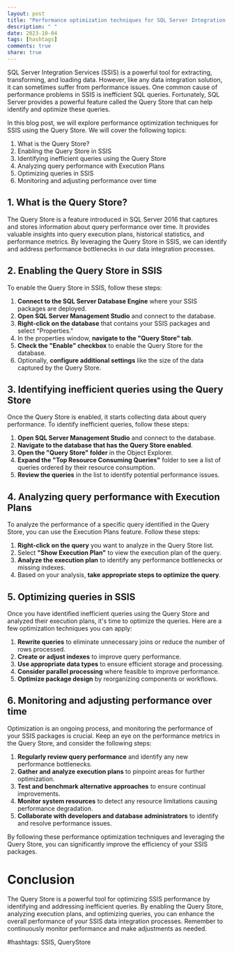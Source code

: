 ```yaml
---
layout: post
title: "Performance optimization techniques for SQL Server Integration Services (SSIS) with the Query Store"
description: " "
date: 2023-10-04
tags: [hashtags]
comments: true
share: true
---
```


SQL Server Integration Services (SSIS) is a powerful tool for extracting, transforming, and loading data. However, like any data integration solution, it can sometimes suffer from performance issues. One common cause of performance problems in SSIS is inefficient SQL queries. Fortunately, SQL Server provides a powerful feature called the Query Store that can help identify and optimize these queries.

In this blog post, we will explore performance optimization techniques for SSIS using the Query Store. We will cover the following topics:

1. What is the Query Store?
2. Enabling the Query Store in SSIS
3. Identifying inefficient queries using the Query Store
4. Analyzing query performance with Execution Plans
5. Optimizing queries in SSIS
6. Monitoring and adjusting performance over time

## 1. What is the Query Store?

The Query Store is a feature introduced in SQL Server 2016 that captures and stores information about query performance over time. It provides valuable insights into query execution plans, historical statistics, and performance metrics. By leveraging the Query Store in SSIS, we can identify and address performance bottlenecks in our data integration processes.

## 2. Enabling the Query Store in SSIS

To enable the Query Store in SSIS, follow these steps:

1. **Connect to the SQL Server Database Engine** where your SSIS packages are deployed.
2. **Open SQL Server Management Studio** and connect to the database.
3. **Right-click on the database** that contains your SSIS packages and select "Properties."
4. In the properties window, **navigate to the "Query Store" tab**.
5. **Check the "Enable" checkbox** to enable the Query Store for the database.
6. Optionally, **configure additional settings** like the size of the data captured by the Query Store.

## 3. Identifying inefficient queries using the Query Store

Once the Query Store is enabled, it starts collecting data about query performance. To identify inefficient queries, follow these steps:

1. **Open SQL Server Management Studio** and connect to the database.
2. **Navigate to the database that has the Query Store enabled**.
3. **Open the "Query Store" folder** in the Object Explorer.
4. **Expand the "Top Resource Consuming Queries"** folder to see a list of queries ordered by their resource consumption.
5. **Review the queries** in the list to identify potential performance issues.

## 4. Analyzing query performance with Execution Plans

To analyze the performance of a specific query identified in the Query Store, you can use the Execution Plans feature. Follow these steps:

1. **Right-click on the query** you want to analyze in the Query Store list.
2. Select **"Show Execution Plan"** to view the execution plan of the query.
3. **Analyze the execution plan** to identify any performance bottlenecks or missing indexes.
4. Based on your analysis, **take appropriate steps to optimize the query**.

## 5. Optimizing queries in SSIS

Once you have identified inefficient queries using the Query Store and analyzed their execution plans, it's time to optimize the queries. Here are a few optimization techniques you can apply:

1. **Rewrite queries** to eliminate unnecessary joins or reduce the number of rows processed.
2. **Create or adjust indexes** to improve query performance.
3. **Use appropriate data types** to ensure efficient storage and processing.
4. **Consider parallel processing** where feasible to improve performance.
5. **Optimize package design** by reorganizing components or workflows.

## 6. Monitoring and adjusting performance over time

Optimization is an ongoing process, and monitoring the performance of your SSIS packages is crucial. Keep an eye on the performance metrics in the Query Store, and consider the following steps:

1. **Regularly review query performance** and identify any new performance bottlenecks.
2. **Gather and analyze execution plans** to pinpoint areas for further optimization.
3. **Test and benchmark alternative approaches** to ensure continual improvements.
4. **Monitor system resources** to detect any resource limitations causing performance degradation.
5. **Collaborate with developers and database administrators** to identify and resolve performance issues.

By following these performance optimization techniques and leveraging the Query Store, you can significantly improve the efficiency of your SSIS packages.

# Conclusion

The Query Store is a powerful tool for optimizing SSIS performance by identifying and addressing inefficient queries. By enabling the Query Store, analyzing execution plans, and optimizing queries, you can enhance the overall performance of your SSIS data integration processes. Remember to continuously monitor performance and make adjustments as needed.

#hashtags: SSIS, QueryStore